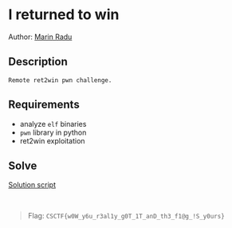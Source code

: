 # I returned to win
Author: [Marin Radu](https://github.com/ChronosPK)

## Description
```
Remote ret2win pwn challenge.
```

## Requirements
- analyze `elf` binaries
- `pwn` library in python
- ret2win exploitation

## Solve
[Solution script](./solve.py)

<br>

> Flag: `CSCTF{w0W_y6u_r3al1y_g0T_1T_anD_th3_f1@g_!S_y0urs}`
